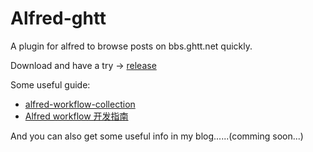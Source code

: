 # Alfred-ghtt
A plugin for alfred to browse posts on bbs.ghtt.net quickly.

Download and have a try -> [release](https://github.com/vanishcode/alfred-ghtt/releases/tag/0.0.2)

Some useful guide:
* [alfred-workflow-collection](http://alfredworkflow.com)
* [Alfred workflow 开发指南](http://myg0u.com/python/2015/05/23/tutorial-alfred-workflow.html)

And you can also get some useful info in my blog......(comming soon...)